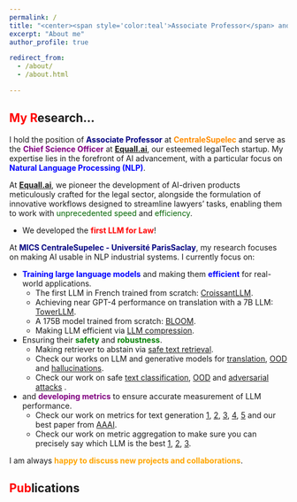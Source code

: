 ```yaml
---
permalink: / 
title: "<center><span style='color:teal'>Associate Professor</span> and Co-founder of <span style='color:red'>Equall.ai</span></center>"
excerpt: "About me"
author_profile: true

redirect_from:
  - /about/
  - /about.html

---
```



<span style="color:red">My R</span>esearch...
------
I hold the position of **<span style="color:navy">Associate Professor</span>** at **<span style="color:darkorange">CentraleSupelec</span>** and serve as the **<span style="color:purple">Chief Science Officer</span>** at **<span style="color:red">[Equall.ai](https://equall.ai/)</span>**, our esteemed legalTech startup. My expertise lies in the forefront of AI advancement, with a particular focus on **<span style="color:blue">Natural Language Processing (NLP)</span>**.

At **<span style="color:red">[Equall.ai](https://equall.ai/)</span>**, we pioneer the development of AI-driven products meticulously crafted for the legal sector, alongside the formulation of innovative workflows designed to streamline lawyers’ tasks, enabling them to work with <span style="color:darkgreen">unprecedented speed</span> and <span style="color:darkgreen">efficiency</span>.

- We developed the <span style="color:red">**first LLM for Law**</span>!

At **<span style="color:navy">MICS CentraleSupelec - Université ParisSaclay</span>**, my research focuses on making AI usable in NLP industrial systems. I currently focus on:
- <span style="color:blue">**Training large language models**</span> and making them <span style="color:blue">**efficient**</span> for real-world applications.
   - The first LLM in French trained from scratch: [CroissantLLM](https://arxiv.org/pdf/2402.00786.pdf).
   - Achieving near GPT-4 performance on translation with a 7B LLM: [TowerLLM](https://www.dataia.eu/actualites/announcing-tower-open-multilingual-llm-translation-related-tasks).
   - A 175B model trained from scratch: [BLOOM](https://arxiv.org/pdf/2211.05100.pdf).
   - Making LLM efficient via [LLM compression](https://arxiv.org/abs/2402.12030).
- Ensuring their <span style="color:green">**safety**</span> and <span style="color:green">**robustness**</span>.
   - Making retriever to abstain via [safe text retrieval]().
   - Check our works on LLM and generative models for [translation](https://direct.mit.edu/tacl/article/doi/10.1162/tacl_a_00615/118716), [OOD](https://arxiv.org/abs/2212.09171) and [hallucinations](https://arxiv.org/abs/2212.09631).
   - Check our work on safe [text classification](https://arxiv.org/abs/2302.09852), [OOD](https://proceedings.neurips.cc/paper_files/paper/2022/hash/70fa5df8e3300dc30bf19bee44a56155-Abstract-Conference.html) and [adversarial attacks](https://arxiv.org/abs/2310.14001) .
- and <span style="color:purple">**developing metrics**</span> to ensure accurate measurement of LLM performance.
   - Check our work on metrics for text generation [1](https://arxiv.org/abs/2310.14103), [2](https://arxiv.org/abs/2310.10482), [3](https://arxiv.org/abs/2208.11646), [4](https://arxiv.org/abs/2103.12711), [5](https://arxiv.org/abs/2108.12463) and our best paper from [AAAI](https://ojs.aaai.org/index.php/AAAI/article/view/21299).
   - Check our work on metric aggregation to make sure you can precisely say which LLM is the best [1](https://arxiv.org/abs/2305.10284), [2](https://arxiv.org/abs/2208.11646), [3](https://proceedings.neurips.cc/paper_files/paper/2022/hash/ac4920f4085b5662133dd751493946a6-Abstract-Conference.html). 

I am always <span style="color:orange">**happy to discuss new projects and collaborations**</span>.

<span style="color:red">Pub</span>lications
------

<script src="https://bibbase.org/show?bib=https://dblp.org/pid/229/3167.bib&jsonp=1"></script>

